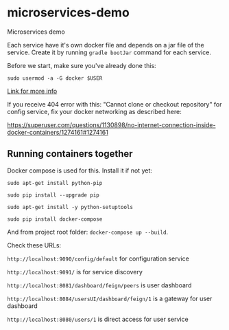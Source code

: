 # microservices-demo
Microservices demo

Each service have it's own docker file and depends on a jar file of the service.
Create it by running `gradle bootJar` command for each service.

Before we start, make sure you've already done this:

`sudo usermod -a -G docker $USER`

[Link for more info](https://techoverflow.net/2017/03/01/solving-docker-permission-denied-while-trying-to-connect-to-the-docker-daemon-socket/)

If you receive 404 error with this: "Cannot clone or checkout repository" for config service,
fix your docker networking as described here:

https://superuser.com/questions/1130898/no-internet-connection-inside-docker-containers/1274161#1274161

## Running containers together

Docker compose is used for this. Install it if not yet:

`sudo apt-get install python-pip`

`sudo pip install --upgrade pip`

`sudo apt-get install -y python-setuptools`

`sudo pip install docker-compose`

And from project root folder: `docker-compose up --build`.

Check these URLs:

`http://localhost:9090/config/default` for configuration service

`http://localhost:9091/` is for service discovery

`http://localhost:8081/dashboard/feign/peers` is user dashboard

`http://localhost:8084/usersUI/dashboard/feign/1` is a gateway for user dashboard

`http://localhost:8080/users/1` is direct access for user service
